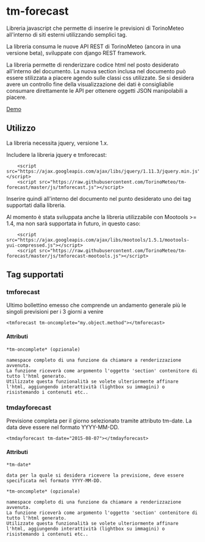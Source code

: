 # tm-forecast
Libreria javascript che permette di inserire le previsioni di TorinoMeteo all'interno di siti esterni utilizzando semplici tag.

La libreria consuma le nuove API REST di TorinoMeteo (ancora in una versione beta), sviluppate con django REST framework.

La libreria permette di renderizzare codice html nel posto desiderato all'interno del documento. La nuova section inclusa nel documento può essere stilizzata a piacere agendo sulle classi css utilizzate. Se si desidera avere un controllo fine della visualizzazione dei dati è consigliabile consumare direttamente le API per ottenere oggetti JSON manipolabili a piacere.

[Demo](http://codepen.io/abidibo/pen/EjrzMb)

## Utilizzo
La libreria necessita jquery, versione 1.x.

Includere la libreria jquery e tmforecast:

        <script src="https://ajax.googleapis.com/ajax/libs/jquery/1.11.3/jquery.min.js"></script>
        <script src="https://raw.githubusercontent.com/TorinoMeteo/tm-forecast/master/js/tmforecast.js"></script>

Inserire quindi all'interno del documento nel punto desiderato uno dei tag supportati dalla libreria.

Al momento è stata sviluppata anche la libreria utilizzabile con Mootools >= 1.4, ma non sarà supportata in futuro, in questo caso:

        <script src="https://ajax.googleapis.com/ajax/libs/mootools/1.5.1/mootools-yui-compressed.js"></script>
        <script src="https://raw.githubusercontent.com/TorinoMeteo/tm-forecast/master/js/tmforecast-mootools.js"></script>

## Tag supportati

### tmforecast

Ultimo bollettino emesso che comprende un andamento generale più le singoli previsioni per i 3 giorni a venire

    <tmforecast tm-oncomplete="my.object.method"></tmforecast>

#### Attributi

    *tm-oncomplete* (opzionale)

    namespace completo di una funzione da chiamare a renderizzazione avvenuta. 
    La funzione riceverà come argomento l'oggetto 'section' contenitore di tutto l'html generato. 
    Utilizzate questa funzionalità se volete ulteriormente affinare l'html, aggiungendo interattività (lightbox su immagini) o risistemando i contenuti etc..

### tmdayforecast

Previsione completa per il giorno selezionato tramite attributo tm-date. La data deve essere nel formato YYYY-MM-DD.

    <tmdayforecast tm-date="2015-08-07"></tmdayforecast>

#### Attributi

    *tm-date*

    data per la quale si desidera ricevere la previsione, deve essere specificata nel formato YYYY-MM-DD.

    *tm-oncomplete* (opzionale)

    namespace completo di una funzione da chiamare a renderizzazione avvenuta. 
    La funzione riceverà come argomento l'oggetto 'section' contenitore di tutto l'html generato. 
    Utilizzate questa funzionalità se volete ulteriormente affinare l'html, aggiungendo interattività (lightbox su immagini) o risistemando i contenuti etc..


